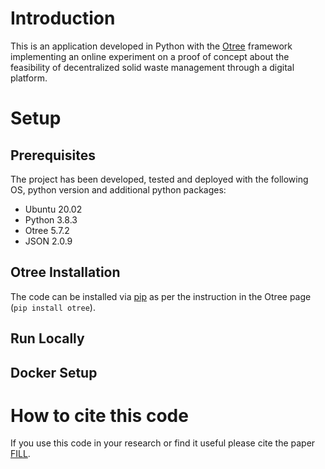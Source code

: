 # Introduction
This is an application developed in Python with the [Otree](https://www.otree.org/) framework implementing an online experiment on a proof of concept about the feasibility of decentralized solid waste management through a digital platform.


# Setup

## Prerequisites
The project has been developed, tested and deployed with the following OS, python version and additional python packages: 
* Ubuntu 20.02
* Python 3.8.3
* Otree 5.7.2
* JSON 2.0.9

## Otree Installation
The code can be installed via [pip](https://pypi.org/project/pip/) as per the instruction in the Otree page
(`pip install otree`).

## Run Locally

## Docker Setup


# How to cite this code
If you use this code in your research or find it useful please cite the paper [FILL](URL).